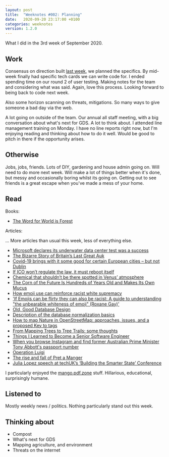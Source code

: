 ```yaml
---
layout: post
title:  "Weeknotes #002: Planning"
date:   2020-09-20 23:17:00 +0100
categories: weeknotes
version: 1.2.0
---
```


What I did in the 3rd week of September 2020.

## Work

Consensus on direction built [last week][last-week], we planned the specifics. By mid-week finally had specific tech cards we can write code for. I ended spending time on our round 2 of user testing. Making notes for the team and considering what was said. Again, love this process. Looking forward to being back to code next week.

Also some horizon scanning on threats, mitigations. So many ways to give someone a bad day via the web.

A lot going on outside of the team. Our annual all staff meeting, with a big conversation about what's next for GDS. A lot to think about. I attended line management training on Monday. I have no line reports right now, but I'm enjoying reading and thinking about how to do it well. Would be good to pitch in there if the opportunity arises.

## Otherwise

Jobs, jobs, friends. Lots of DIY, gardening and house admin going on. Will need to do more next week. Will make a lot of things better when it's done, but messy and occasionally boring whilst its going on. Getting out to see friends is a great escape when you've made a mess of your home.

## Read

Books:

- [The Word for World is Forest][word-for-world]

Articles:

... More articles than usual this week, less of everything else.

- [Microsoft declares its underwater data center test was a success][underwater-data-centre]
- [The Bizarre Story of Britain’s Last Great Auk][last-auk]
- [Covid-19 brings with it some good for certain European cities – but not Dublin][covid-dublin]
- [If ICO won’t regulate the law, it must reboot itself][ico-reboot]
- [Chemical that shouldn’t be there spotted in Venus’ atmosphere][venus-atmo]
- [The Corn of the Future Is Hundreds of Years Old and Makes Its Own Mucus][mucus-corn]
- [How emoji use can reinforce racist white supremacy][racist-emoji]
- ['If Emojis can be flirty they can also be racist: A guide to understanding "the unbearable whiteness of emoji" (Roxane Gay)'][unbearable-whiteness-of-emoji]
- [Old, Good Database Design][old-good-db]
- [Description of the database normalization basics][whats-normalisation]
- [How to map Nature in OpenStreetMap: approaches, issues, and a proposed Key to tags][osm-map-nature]
- [From Mapping Trees to Tree Trails: some thoughts][mapping-trees]
- [Things I Learned to Become a Senior Software Engineer][becoming-senior]
- [When you browse Instagram and find former Australian Prime Minister Tony Abbott's passport number][bad-boarding-pass]
- [Operation Luigi][operation-luigi]
- [The rise and fall of Pret a Manger][rise-fall-pret]
- [Julia Lopez speech at techUK’s ‘Building the Smarter State’ Conference][julia-lopez-speech]

I particularly enjoyed the [mango.pdf.zone][mango-pdf-zone] stuff. Hillarious, educational, surprisingly humane.

## Listened to

Mostly weekly news / politics. Nothing particularly stand out this week.

## Thinking about

- Compost
- What's next for GDS
- Mapping agriculture, and environment
- Threats on the internet

[last-week]: https://huwdiprose.co.uk/weeknotes/2020/09/11/weeknotes-001/
[word-for-world]: https://huwdiprose.co.uk/review/book/2020/09/15/the-word-for-world-is-forest/
[underwater-data-centre]: https://arstechnica.com/information-technology/2020/09/microsoft-declares-its-underwater-data-center-test-was-a-success/
[last-auk]: https://www.mentalfloss.com/article/552948/bizarre-story-britains-last-great-auk
[covid-dublin]: https://www.irishtimes.com/opinion/covid-19-brings-with-it-some-good-for-certain-european-cities-but-not-dublin-1.4347976
[ico-reboot]: https://informationrightsandwrongs.com/2020/09/12/if-ico-wont-regulate-the-law-it-must-reboot-itself/
[venus-atmo]: https://arstechnica.com/science/2020/09/unexpected-chemical-found-in-venus-upper-atmosphere/
[mucus-corn]: https://www.smithsonianmag.com/science-nature/corn-future-hundreds-years-old-and-makes-its-own-mucus-180969972/
[racist-emoji]: https://boingboing.net/2020/08/03/how-emoji-use-can-reinforce-ra.html
[unbearable-whiteness-of-emoji]: https://drive.google.com/file/d/1fK1eUvwjL98bO2KkdH4xJsq6wNlvPK_O/view
[old-good-db]: https://relinx.io/2020/09/14/old-good-database-design/
[whats-normalisation]: https://docs.microsoft.com/en-us/office/troubleshoot/access/database-normalization-description
[osm-map-nature]: http://www.50northspatial.org/map-nature-openstreetmap-approaches-issues-key-tags/
[mapping-trees]: https://web.archive.org/save/https://sk53-osm.blogspot.com/2014/12/from-mapping-trees-to-tree-trails-some.html
[becoming-senior]: https://neilkakkar.com/things-I-learned-to-become-a-senior-software-engineer.html
[bad-boarding-pass]:  https://mango.pdf.zone/finding-former-australian-prime-minister-tony-abbotts-passport-number-on-instagram
[operation-luigi]: https://mango.pdf.zone/finding-former-australian-prime-minister-tony-abbotts-passport-number-on-instagram
[rise-fall-pret]: https://www.wired.co.uk/article/pret-barista-subscription-future?utm_source=pocket-newtab-global-en-GB
[julia-lopez-speech]: https://www.gov.uk/government/speeches/julia-lopez-speech-at-techuks-building-the-smarter-state-conference
[mango-pdf-zone]: https://mango.pdf.zone
